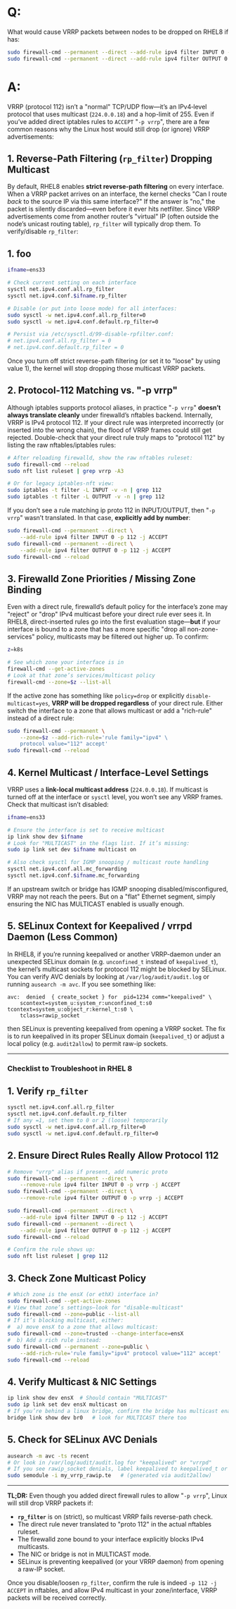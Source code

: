 # Q:

What would cause VRRP packets between nodes to be dropped on RHEL8 if has:

```bash
sudo firewall-cmd --permanent --direct --add-rule ipv4 filter INPUT 0 -p vrrp -j ACCEPT
sudo firewall-cmd --permanent --direct --add-rule ipv4 filter OUTPUT 0 -p vrrp -j ACCEPT
```

# A:

VRRP (protocol 112) isn’t a "normal" TCP/UDP flow—it’s an IPv4‐level protocol that uses multicast (`224.0.0.18`) and a hop-limit of 255. Even if you’ve added direct iptables rules to `ACCEPT` "`‐p vrrp`", there are a few common reasons why the Linux host would still drop (or ignore) VRRP advertisements:

## 1. **Reverse-Path Filtering (`rp_filter`) Dropping Multicast**
By default, RHEL8 enables __strict reverse-path filtering__ on every interface. When a VRRP packet arrives on an interface, the kernel checks "Can I route *back* to the source IP via this same interface?" If the answer is "no," the packet is silently discarded—even before it ever hits netfilter. Since VRRP advertisements come from another router’s "virtual" IP (often outside the node’s unicast routing table), `rp_filter` will typically drop them.
To verify/disable `rp_filter`:

## 1. foo

```bash
ifname=ens33

# Check current setting on each interface
sysctl net.ipv4.conf.all.rp_filter
sysctl net.ipv4.conf.$ifname.rp_filter

# Disable (or put into loose mode) for all interfaces:
sudo sysctl -w net.ipv4.conf.all.rp_filter=0
sudo sysctl -w net.ipv4.conf.default.rp_filter=0

# Persist via /etc/sysctl.d/99-disable-rpfilter.conf:
# net.ipv4.conf.all.rp_filter = 0
# net.ipv4.conf.default.rp_filter = 0
```

Once you turn off strict reverse-path filtering (or set it to "loose" by using value 1), the kernel will stop dropping those multicast VRRP packets.

## 2. **Protocol-112 Matching vs. "‐p vrrp"**
Although iptables supports protocol aliases, in practice "`-p vrrp`" __doesn’t always translate cleanly__ under firewalld’s nftables backend. Internally, VRRP is IPv4 protocol 112. If your direct rule was interpreted incorrectly (or inserted into the wrong chain), the flood of VRRP frames could still get rejected. Double-check that your direct rule truly maps to "protocol 112" by listing the raw nftables/iptables rules:

```bash
# After reloading firewalld, show the raw nftables ruleset:
sudo firewall-cmd --reload
sudo nft list ruleset | grep vrrp -A3

# Or for legacy iptables-nft view:
sudo iptables -t filter -L INPUT -v -n | grep 112
sudo iptables -t filter -L OUTPUT -v -n | grep 112
```

If you don’t see a rule matching ip proto 112 in INPUT/OUTPUT, then "`‐p vrrp`" wasn’t translated. In that case, __explicitly add by number__:

```bash
sudo firewall-cmd --permanent --direct \
    --add-rule ipv4 filter INPUT 0 -p 112 -j ACCEPT
sudo firewall-cmd --permanent --direct \
    --add-rule ipv4 filter OUTPUT 0 -p 112 -j ACCEPT
sudo firewall-cmd --reload
```

## 3. **Firewalld Zone Priorities / Missing Zone Binding**
Even with a direct rule, firewalld’s default policy for the interface’s zone may "reject" or "drop" IPv4 multicast before your direct rule ever sees it. In RHEL8, direct-inserted rules go into the first evaluation stage—**but** if your interface is bound to a zone that has a more specific "drop all non-zone-services" policy, multicasts may be filtered out higher up. To confirm:

```bash
z=k8s

# See which zone your interface is in
firewall-cmd --get-active-zones
# Look at that zone’s services/multicast policy
firewall-cmd --zone=$z --list-all
```

If the active zone has something like `policy=drop` or explicitly `disable-multicast=yes`, __VRRP will be dropped regardless__ of your direct rule. Either switch the interface to a zone that allows multicast or add a "rich-rule" instead of a direct rule:

```bash
sudo firewall-cmd --permanent \
    --zone=$z --add-rich-rule='rule family="ipv4" \
    protocol value="112" accept'
sudo firewall-cmd --reload
```

## 4. **Kernel Multicast / Interface-Level Settings**
VRRP uses a __link-local multicast address__ (`224.0.0.18`). If multicast is turned off at the interface or `sysctl` level, you won’t see any VRRP frames. Check that multicast isn’t disabled:

```bash
ifname=ens33

# Ensure the interface is set to receive multicast
ip link show dev $ifname
# Look for "MULTICAST" in the flags list. If it’s missing:
sudo ip link set dev $ifname multicast on

# Also check sysctl for IGMP snooping / multicast route handling
sysctl net.ipv4.conf.all.mc_forwarding
sysctl net.ipv4.conf.$ifname.mc_forwarding
```

If an upstream switch or bridge has IGMP snooping disabled/misconfigured, VRRP may not reach the peers. But on a "flat" Ethernet segment, simply ensuring the NIC has MULTICAST enabled is usually enough.

## 5. **SELinux Context for Keepalived / vrrpd Daemon (Less Common)**
In RHEL8, if you’re running keepalived or another VRRP-daemon under an unexpected SELinux domain (e.g. `unconfined_t` instead of `keepalived_t`), the kernel’s multicast sockets for protocol 112 might be blocked by SELinux. You can verify AVC denials by looking at `/var/log/audit/audit.log` or running `ausearch -m avc`. If you see something like:

```
avc:  denied  { create_socket } for  pid=1234 comm="keepalived" \
    scontext=system_u:system_r:unconfined_t:s0 tcontext=system_u:object_r:kernel_t:s0 \
    tclass=rawip_socket
```

then SELinux is preventing keepalived from opening a VRRP socket. The fix is to run keepalived in its proper SELinux domain (`keepalived_t`) or adjust a local policy (e.g. `audit2allow`) to permit raw-ip sockets.

---

### __Checklist to Troubleshoot__ in RHEL 8

## 1. **Verify `rp_filter`**

```bash
sysctl net.ipv4.conf.all.rp_filter
sysctl net.ipv4.conf.default.rp_filter
# If any =1, set them to 0 or 2 (loose) temporarily
sudo sysctl -w net.ipv4.conf.all.rp_filter=0
sudo sysctl -w net.ipv4.conf.default.rp_filter=0
```

## 2. **Ensure Direct Rules Really Allow Protocol 112**

```bash
# Remove "vrrp" alias if present, add numeric proto
sudo firewall-cmd --permanent --direct \
    --remove-rule ipv4 filter INPUT 0 -p vrrp -j ACCEPT
sudo firewall-cmd --permanent --direct \
    --remove-rule ipv4 filter OUTPUT 0 -p vrrp -j ACCEPT

sudo firewall-cmd --permanent --direct \
    --add-rule ipv4 filter INPUT 0 -p 112 -j ACCEPT
sudo firewall-cmd --permanent --direct \
    --add-rule ipv4 filter OUTPUT 0 -p 112 -j ACCEPT
sudo firewall-cmd --reload

# Confirm the rule shows up:
sudo nft list ruleset | grep 112
```

## 3. **Check Zone Multicast Policy**

```bash
# Which zone is the ensX (or ethX) interface in?
sudo firewall-cmd --get-active-zones
# View that zone’s settings—look for "disable-multicast"
sudo firewall-cmd --zone=public --list-all
# If it’s blocking multicast, either:
#  a) move ensX to a zone that allows multicast:
sudo firewall-cmd --zone=trusted --change-interface=ensX
#  b) Add a rich rule instead:
sudo firewall-cmd --permanent --zone=public \
    --add-rich-rule='rule family="ipv4" protocol value="112" accept'
sudo firewall-cmd --reload
```

## 4. **Verify Multicast & NIC Settings**

```bash
ip link show dev ensX  # Should contain "MULTICAST"
sudo ip link set dev ensX multicast on
# If you’re behind a linux bridge, confirm the bridge has multicast enabled:
bridge link show dev br0   # look for MULTICAST there too
```

## 5. **Check for SELinux AVC Denials**

```bash
ausearch -m avc -ts recent
# Or look in /var/log/audit/audit.log for "keepalived" or "vrrpd"
# If you see rawip_socket denials, label keepalived to keepalived_t or allow via audit2allow:
sudo semodule -i my_vrrp_rawip.te   # (generated via audit2allow)
```

---

**TL;DR:**
Even though you added direct firewall rules to allow "`-p vrrp`", 
Linux will still drop VRRP packets if:

* **`rp_filter`** is on (strict), so multicast VRRP fails reverse-path check.
* The direct rule never translated to "proto 112" in the actual nftables ruleset.
* The firewalld zone bound to your interface explicitly blocks IPv4 multicasts.
* The NIC or bridge is not in MULTICAST mode.
* SELinux is preventing keepalived (or your VRRP daemon) from opening a raw-IP socket.

Once you disable/loosen `rp_filter`, confirm the rule is indeed `-p 112 -j ACCEPT` in nftables, and allow IPv4 multicast in your zone/interface, VRRP packets will be received correctly.
